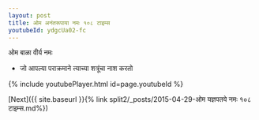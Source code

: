 ```yaml
---
layout: post
title: ओम अनंतरूपाया नमः १०८ टाइम्स
youtubeId: ydgcUa02-fc
---
```

 
 
 ओम बाळा वीर्य नमः  
 
 -  जो आपल्या पराक्रमाने त्याच्या शत्रूंचा नाश करतो 
 
  
 
  
 
 
 
 
 
 


{% include youtubePlayer.html id=page.youtubeId %}
 
[Next]({{ site.baseurl }}{% link  split2/_posts/2015-04-29-ओम यज्ञपतये नमः १०८ टाइम्स.md%})
 
